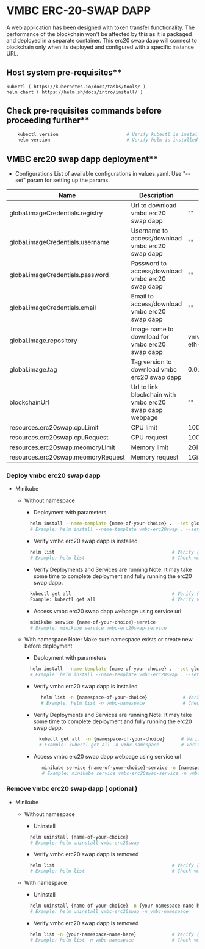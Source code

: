 # VMBC ERC-20-SWAP DAPP
A web application has been designed with token transfer functionality. The performance of the blockchain won't be affected by this as it is packaged and deployed in a separate container. This erc20 swap dapp will connect to blockchain only when its deployed and configured with a specific instance URL.

## Host system pre-requisites**

    kubectl ( https://kubernetes.io/docs/tasks/tools/ )
    helm chart ( https://helm.sh/docs/intro/install/ )

## Check pre-requisites commands before proceeding further**
```sh
    kubectl version                         # Verify kubectl is installed
    helm version                            # Verify helm is installed
```

## VMBC erc20 swap dapp deployment**

- Configurations
  List of available configurations in values.yaml. Use "--set" param for setting up the params.
  
| Name                             | Description                                  | Value                        | Type      |
|----------------------------------|----------------------------------------------|------------------------------|-----------|
| global.imageCredentials.registry | Url to download vmbc erc20 swap dapp                    | ""                           | Mandatory |
| global.imageCredentials.username | Username to access/download vmbc erc20 swap dapp        | ""                           | Mandatory |
| global.imageCredentials.password | Password to access/download vmbc erc20 swap dapp        | ""                           | Mandatory |
| global.imageCredentials.email    | Email to access/download vmbc erc20 swap dapp           | ""                           | Optional  |
| global.image.repository          | Image name to download for vmbc erc20 swap dapp         | vmwblockchain/vmbc-eth-erc20-swap | Optional |
| global.image.tag                 | Tag version to download vmbc erc20 swap dapp            | 0.0.0.0.7820                       | Optional  |
| blockchainUrl                    | Url to link blockchain with vmbc erc20 swap dapp webpage | ""                           | Mandatory |
| resources.erc20swap.cpuLimit     | CPU limit                                    | 1000m                          |   Optional        |
| resources.erc20swap.cpuRequest        | CPU request                                  | 100m                          |     Optional      |
| resources.erc20swap.meomoryLimit      | Memory limit                                 | 2Gi                        |    Optional       |
| resources.erc20swap.meomoryRequest    | Memory request                               | 1Gi                          |    Optional       |

### Deploy vmbc erc20 swap dapp
- Minikube
  - Without namespace
    - Deployment with parameters
    ```sh
      helm install --name-template {name-of-your-choice} . --set global.imageCredentials.registry={registry} --set global.imageCredentials.username={username} --set global.imageCredentials.password={password} --set blockchainUrl={blockchainURL}
      # Example: helm install --name-template vmbc-erc20swap . --set global.imageCredentials.registry=vmwaresaas.jfrog.io --set global.imageCredentials.username=testUsername --set global.imageCredentials.password=testPassword --set blockchainUrl=http://127.0.0.1:30545
    ```  
                    
    - Verify vmbc erc20 swap dapp is installed
    ```sh
      helm list                                           # Verify {name-of-your-choice} helm chart is available
      # Example: helm list                                # Check vmbc-erc20swap is available
    ```
    - Verify Deployments and Services are running
      Note: It may take some time to complete deployment and fully running the erc20 swap dapp.
    ```sh
      kubectl get all                                     # Verify {name-of-your-choice}-deployment and {name-of-your-choice}-service is available
      Example: kubectl get all                            # Verify vmbc-erc20swap-deployment and vmbc-erc20swap-service is available
    ```
    
    - Access vmbc erc20 swap dapp webpage using service url
    ```sh
      minikube service {name-of-your-choice}-service
      # Example: minikube service vmbc-erc20swap-service
    ```    
  - With namespace
    Note: Make sure namespace exists or create new before deployment
    - Deployment with parameters
    ```sh
      helm install --name-template {name-of-your-choice} . --set global.imageCredentials.registry={registry} --set global.imageCredentials.username={username} --set global.imageCredentials.password={password} --set blockchainUrl={blockchainURL} -n {namespace-of-your-choice}
      # Example: helm install --name-template vmbc-erc20swap . --set global.imageCredentials.registry=vmwaresaas.jfrog.io --set global.imageCredentials.username=testUsername --set global.imageCredentials.password=testPassword --set blockchainUrl=http://127.0.0.1:30545 -n vmbc-namespace
    ```  
                    
    - Verify vmbc erc20 swap dapp is installed
    ```sh
          helm list -n {namespace-of-your-choice}             # Verify {name-of-your-choice} helm chart is available
          # Example: helm list -n vmbc-namespace              # Check vmbc-erc20swap is available
    ```
    - Verify Deployments and Services are running
      Note: It may take some time to complete deployment and fully running the erc20 swap dapp.
      ```sh
        kubectl get all  -n {namespace-of-your-choice}      # Verify {name-of-your-choice}-deployment and {name-of-your-choice}-service is available
        # Example: kubectl get all -n vmbc-namespace        # Verify vmbc-erc20swap-deployment and vmbc-erc20swap-service is available
      ```

    -  Access vmbc erc20 swap dapp webpage using service url
        ```sh
           minikube service {name-of-your-choice}-service -n {namespace-of-your-choice}
           # Example: minikube service vmbc-erc20swap-service -n vmbc-namespace
        ```
                
### Remove vmbc erc20 swap dapp ( optional )
- Minikube
  - Without namespace
    - Uninstall
    ```sh
      helm uninstall {name-of-your-choice}
      # Example: helm uninstall vmbc-erc20swap
    ```
    
    - Verify vmbc erc20 swap dapp is removed
    ```sh
      helm list                                           # Verify {name-of-your-choice} helm chart is not available
      # Example: helm list                                # Check vmbc-erc20swap is not available
    ```
    
  - With namespace
    - Uninstall
    ```sh
      helm uninstall {name-of-your-choice} -n {your-namespace-name-here}
      # Example: helm uninstall vmbc-erc20swap -n vmbc-namespace
    ```
    - Verify vmbc erc20 swap dapp is removed
    ```sh
      helm list -n {your-namespace-name-here}             # Verify {name-of-your-choice} helm chart is not available
      # Example: helm list -n vmbc-namespace              # Check vmbc-erc20swap is not available
    ```
